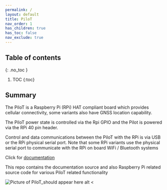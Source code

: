 ```yaml
---
permalink: /
layout: default
title: PiloT
nav_order: 1
has_children: true
has_toc: false
nav_exclude: true
---
```


## Table of contents
{: .no_toc  }

1. TOC
{:toc}


## Summary

The PiloT is a Raspberry Pi \(RPi\) HAT compliant board which provides cellular
 connectivity, some variants also have GNSS location capability.

The PiloT power state is controlled via the Rpi GPIO and the Pilot is powered
 via the RPi 40 pin header.

Control and data communications between the PiloT with the RPi is via USB or
 the RPi physical serial port. Note that some RPi variants use the physical serial port to communicate with the RPi on board WiFi / Bluetooth systems 

Click for [documentation](https://johnofleek.github.io/Pilot/)

This repo contains the documentation source and also Raspberry Pi related source code for various PiloT related functionality 


![Picture of PiloT_should appear here alt <](./images/PilotPCA.png "Pilot")



